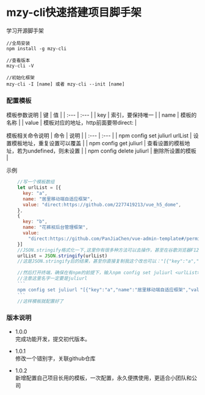 # mzy-cli快速搭建项目脚手架   

学习开源脚手架

```
//全局安装
npm install -g mzy-cli 

//查看版本
mzy-cli -V

//初始化框架
mzy-cli -I [name] 或者 mzy-cli --init [name]
```

### 配置模板   

模板参数说明
| 键 | 值 |
| :--- | :--- |
| key | 索引，要保持唯一 |
| name | 模板的名称 |
| value | 模板对应的地址，http前面要带direct: |

模板相关命令说明
| 命令 | 说明 |
| :--- | :--- |
| npm config set juliurl urlList | 设置模板地址，重复设置可以覆盖 |
| npm config get juliurl | 查看设置的模板地址，若为undefined，则未设置 |
| npm config delete juliurl | 删除所设置的模板 |
      
示例   
```js
    //写一个模板数组
    let urlList = [{
      key: "a",
      name: "居里移动端自适应框架",
      value: "direct:https://github.com/2277419213/vue_h5_dome",
    },
    {
      key: "b",
      name: "花裤衩后台管理框架",
      value:
        "direct:https://github.com/PanJiaChen/vue-admin-template#/permission-control",
    }]
    //JSON.stringify格式化一下,这里你有很多种方法可以去操作，甚至在谷歌浏览器F12里面操作也是可行的
    urlList = JSON.stringify(urlList)
    //这是JSON.stringify后的结果，甚至你直接复制我这个改也可以："[{"key":"a","name":"居里移动端自适应框架","value":"direct:https://github.com/2277419213/vue_h5_dome"},{"key":"b","name":"花裤衩后台管理框架","value":"direct:https://github.com/PanJiaChen/vue-admin-template#/permission-control"}]"
    
    //然后打开终端，确保在有npm的前提下，输入npm config set juliurl <urlList>
    //注意这里名字一定要是juliurl
    ```
    npm config set juliurl "[{"key":"a","name":"居里移动端自适应框架","value":"direct:https://github.com/2277419213/vue_h5_dome"},{"key":"b","name":"花裤衩后台管理框架","value":"direct:https://github.com/PanJiaChen/vue-admin-template#/permission-control"}]"
    ```
    //这样模板就配置好了
```



### 版本说明

- 1.0.0   
完成功能开发，提交初代版本。

- 1.0.1   
修改一个错别字，关联github仓库

- 1.0.2   
新增配置自己项目长用的模板，一次配置，永久便携使用，更适合小团队和公司

